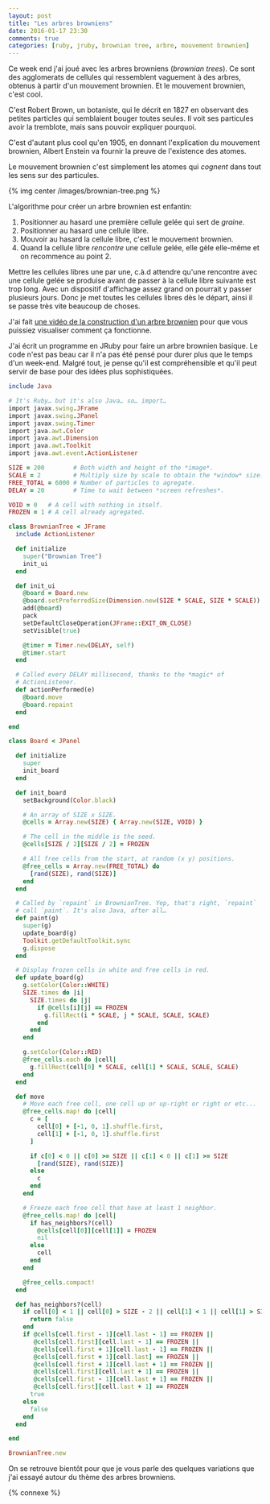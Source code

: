```yaml
---
layout: post
title: "Les arbres browniens"
date: 2016-01-17 23:30
comments: true
categories: [ruby, jruby, brownian tree, arbre, mouvement brownien]
---
```


Ce week end j'ai joué avec les arbres browniens (*brownian trees*).
Ce sont des agglomerats de cellules qui ressemblent vaguement à des arbres,
obtenus à partir d'un mouvement brownien. Et le mouvement brownien, c'est cool.

C'est Robert Brown, un
botaniste, qui le décrit en 1827 en observant des petites particles qui
semblaient bouger toutes seules. Il voit ses particules avoir la tremblote, mais
sans pouvoir expliquer pourquoi.

C'est d'autant plus cool qu'en 1905, en donnant l'explication du mouvement
brownien, Albert Enstein va fournir la preuve de l'existence des atomes.

Le mouvement brownien c'est simplement les atomes qui *cognent* dans tout les
sens sur des particules.

{% img center /images/brownian-tree.png %}

<!-- more -->

L'algorithme pour créer un arbre brownien est enfantin:

1. Positionner au hasard une première cellule gelée qui sert de *graine*.
2. Positionner au hasard une cellule libre.
3. Mouvoir au hasard la cellule libre, c'est le mouvement brownien.
4. Quand la cellule libre *rencontre* une cellule gelée, elle gèle elle-même
   et on recommence au point 2.

Mettre les cellules libres une par une, c.à.d attendre qu'une rencontre avec une
cellule gelée se produise avant de passer à la cellule libre suivante est trop
long. Avec un dispositif d'affichage assez grand on pourrait y passer plusieurs
jours.
Donc je met toutes les cellules libres dès le départ, ainsi il se passe très
vite beaucoup de choses.

J'ai fait [une vidéo de la construction d'un arbre brownien](https://www.youtube.com/watch?v=wQnTUZHfSKA&feature=youtu.be) pour que vous puissiez visualiser comment ça fonctionne.

J'ai écrit un programme en JRuby pour faire un arbre brownien basique.  Le code
n'est pas beau car il n'a pas été pensé pour durer plus que le temps d'un
week-end. Malgré tout, je pense qu'il est compréhensible et qu'il peut servir
de base pour des idées plus sophistiquées.

```ruby
include Java

# It's Ruby… but it's also Java… so… import…
import javax.swing.JFrame
import javax.swing.JPanel
import javax.swing.Timer
import java.awt.Color
import java.awt.Dimension
import java.awt.Toolkit
import java.awt.event.ActionListener

SIZE = 200        # Both width and height of the *image*.
SCALE = 2         # Multiply size by scale to obtain the *window* size.
FREE_TOTAL = 6000 # Number of particles to agregate.
DELAY = 20        # Time to wait between *screen refreshes*.

VOID = 0   # A cell with nothing in itself.
FROZEN = 1 # A cell already agregated.

class BrownianTree < JFrame
  include ActionListener

  def initialize
    super("Brownian Tree")
    init_ui
  end

  def init_ui
    @board = Board.new
    @board.setPreferredSize(Dimension.new(SIZE * SCALE, SIZE * SCALE))
    add(@board)
    pack
    setDefaultCloseOperation(JFrame::EXIT_ON_CLOSE)
    setVisible(true)

    @timer = Timer.new(DELAY, self)
    @timer.start
  end

  # Called every DELAY millisecond, thanks to the *magic* of
  # ActionListener.
  def actionPerformed(e)
    @board.move
    @board.repaint
  end

end

class Board < JPanel

  def initialize
    super
    init_board
  end

  def init_board
    setBackground(Color.black)

    # An array of SIZE x SIZE.
    @cells = Array.new(SIZE) { Array.new(SIZE, VOID) }

    # The cell in the middle is the seed.
    @cells[SIZE / 2][SIZE / 2] = FROZEN

    # All free cells from the start, at random (x y) positions.
    @free_cells = Array.new(FREE_TOTAL) do
      [rand(SIZE), rand(SIZE)]
    end
  end

  # Called by `repaint` in BrownianTree. Yep, that's right, `repaint`
  # call `paint`. It's also Java, after all…
  def paint(g)
    super(g)
    update_board(g)
    Toolkit.getDefaultToolkit.sync
    g.dispose
  end

  # Display frozen cells in white and free cells in red.
  def update_board(g)
    g.setColor(Color::WHITE)
    SIZE.times do |i|
      SIZE.times do |j|
        if @cells[i][j] == FROZEN
          g.fillRect(i * SCALE, j * SCALE, SCALE, SCALE)
        end
      end
    end

    g.setColor(Color::RED)
    @free_cells.each do |cell|
      g.fillRect(cell[0] * SCALE, cell[1] * SCALE, SCALE, SCALE)
    end
  end

  def move
    # Move each free cell, one cell up or up-right or right or etc...
    @free_cells.map! do |cell|
      c = [
        cell[0] + [-1, 0, 1].shuffle.first,
        cell[1] + [-1, 0, 1].shuffle.first
      ]

      if c[0] < 0 || c[0] >= SIZE || c[1] < 0 || c[1] >= SIZE
        [rand(SIZE), rand(SIZE)]
      else
        c
      end
    end

    # Freeze each free cell that have at least 1 neighbor.
    @free_cells.map! do |cell|
      if has_neighbors?(cell)
        @cells[cell[0]][cell[1]] = FROZEN
        nil
      else
        cell
      end
    end

    @free_cells.compact!
  end

  def has_neighbors?(cell)
    if cell[0] < 1 || cell[0] > SIZE - 2 || cell[1] < 1 || cell[1] > SIZE - 2
      return false
    end
    if @cells[cell.first - 1][cell.last - 1] == FROZEN ||
       @cells[cell.first][cell.last - 1] == FROZEN ||
       @cells[cell.first + 1][cell.last - 1] == FROZEN ||
       @cells[cell.first + 1][cell.last] == FROZEN ||
       @cells[cell.first + 1][cell.last + 1] == FROZEN ||
       @cells[cell.first][cell.last + 1] == FROZEN ||
       @cells[cell.first - 1][cell.last + 1] == FROZEN ||
       @cells[cell.first][cell.last + 1] == FROZEN
      true
    else
      false
    end
  end

end

BrownianTree.new
```

On se retrouve bientôt pour que je vous parle des quelques variations que j'ai
essayé autour du thème des arbres browniens.

{% connexe %}
